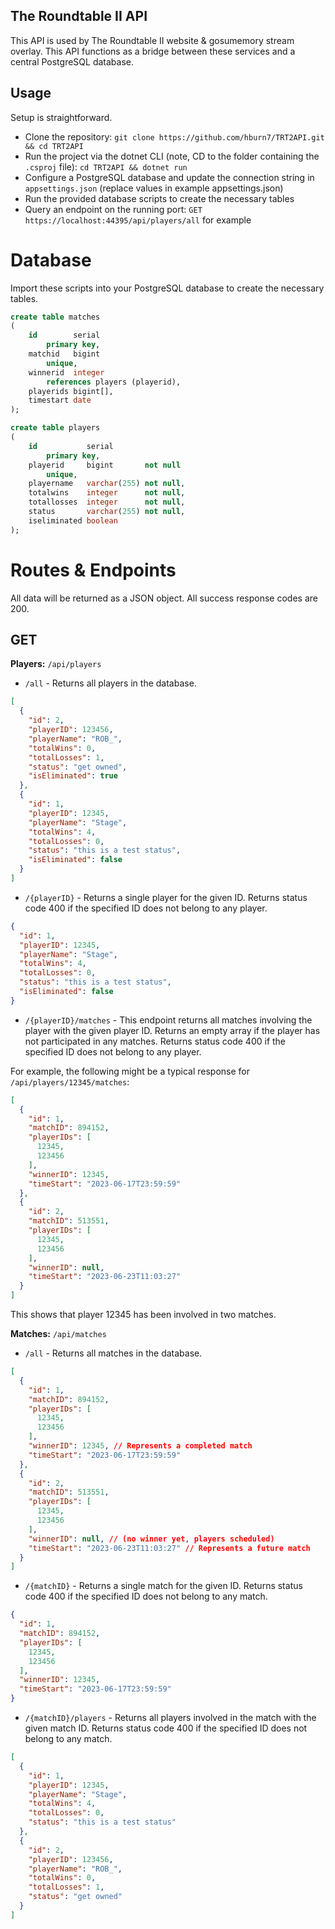 ## The Roundtable II API
This API is used by The Roundtable II website & gosumemory stream overlay. This API functions as a bridge between these services and a central PostgreSQL database.

## Usage
Setup is straightforward.

* Clone the repository: ```git clone https://github.com/hburn7/TRT2API.git && cd TRT2API```
* Run the project via the dotnet CLI (note, CD to the folder containing the `.csproj` file): `cd TRT2API && dotnet run`
* Configure a PostgreSQL database and update the connection string in `appsettings.json` (replace values in example appsettings.json)
* Run the provided database scripts to create the necessary tables
* Query an endpoint on the running port: `GET https://localhost:44395/api/players/all` for example

# Database
Import these scripts into your PostgreSQL database to create the necessary tables.

```sql
create table matches
(
    id        serial
        primary key,
    matchid   bigint
        unique,
    winnerid  integer
        references players (playerid),
    playerids bigint[],
    timestart date
);

create table players
(
    id           serial
        primary key,
    playerid     bigint       not null
        unique,
    playername   varchar(255) not null,
    totalwins    integer      not null,
    totallosses  integer      not null,
    status       varchar(255) not null,
    iseliminated boolean
);
```

# Routes & Endpoints
All data will be returned as a JSON object. All success response codes are 200.

## GET
**Players:** `/api/players`
* `/all` - Returns all players in the database.

```json
[
  {
    "id": 2,
    "playerID": 123456,
    "playerName": "ROB_",
    "totalWins": 0,
    "totalLosses": 1,
    "status": "get owned",
    "isEliminated": true
  },
  {
    "id": 1,
    "playerID": 12345,
    "playerName": "Stage",
    "totalWins": 4,
    "totalLosses": 0,
    "status": "this is a test status",
    "isEliminated": false
  }
]
```

* `/{playerID}` - Returns a single player for the given ID. Returns status code 400 if the specified ID does not belong to any player.

```json
{
  "id": 1,
  "playerID": 12345,
  "playerName": "Stage",
  "totalWins": 4,
  "totalLosses": 0,
  "status": "this is a test status",
  "isEliminated": false
}
```

* `/{playerID}/matches` - This endpoint returns all matches involving the player with the given player ID. Returns an empty array if the player has not participated in any matches. Returns status code 400 if the specified ID does not belong to any player.

For example, the following might be a typical response for `/api/players/12345/matches`:
```json
[
  {
    "id": 1,
    "matchID": 894152,
    "playerIDs": [
      12345,
      123456
    ],
    "winnerID": 12345,
    "timeStart": "2023-06-17T23:59:59"
  },
  {
    "id": 2,
    "matchID": 513551,
    "playerIDs": [
      12345,
      123456
    ],
    "winnerID": null,
    "timeStart": "2023-06-23T11:03:27"
  }
]
```

This shows that player 12345 has been involved in two matches.

**Matches:** `/api/matches`
* `/all` - Returns all matches in the database.

```json
[
  {
    "id": 1,
    "matchID": 894152,
    "playerIDs": [
      12345,
      123456
    ],
    "winnerID": 12345, // Represents a completed match
    "timeStart": "2023-06-17T23:59:59"
  },
  {
    "id": 2,
    "matchID": 513551,
    "playerIDs": [
      12345,
      123456
    ],
    "winnerID": null, // (no winner yet, players scheduled)
    "timeStart": "2023-06-23T11:03:27" // Represents a future match
  }
]
```

* `/{matchID}` - Returns a single match for the given ID. Returns status code 400 if the specified ID does not belong to any match.

```json
{
  "id": 1,
  "matchID": 894152,
  "playerIDs": [
    12345,
    123456
  ],
  "winnerID": 12345,
  "timeStart": "2023-06-17T23:59:59"
}
```

* `/{matchID}/players` - Returns all players involved in the match with the given match ID. Returns status code 400 if the specified ID does not belong to any match.

```json
[
  {
    "id": 1,
    "playerID": 12345,
    "playerName": "Stage",
    "totalWins": 4,
    "totalLosses": 0,
    "status": "this is a test status"
  },
  {
    "id": 2,
    "playerID": 123456,
    "playerName": "ROB_",
    "totalWins": 0,
    "totalLosses": 1,
    "status": "get owned"
  }
]
```